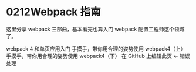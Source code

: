 # 0212Webpack 指南
这里分享 webpack 三部曲，基本看完也算入门 webpack 配置工程师这个领域了。

webpack 4 和单页应用入门
手摸手，带你用合理的姿势使用 webpack4（上）
手摸手，带你用合理的姿势使用 webpack4（下）
在 GitHub 上编辑此页 
← 错误处理